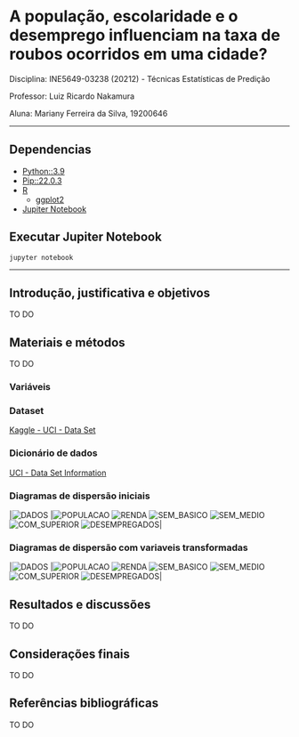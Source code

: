 # A população, escolaridade e o desemprego influenciam na taxa de roubos ocorridos em uma cidade?

Disciplina: INE5649-03238 (20212) - Técnicas Estatísticas de Predição

Professor: Luiz Ricardo Nakamura

Aluna: Mariany Ferreira da Silva, 19200646

---

## Dependencias

- [Python::3.9](https://www.python.org/downloads/)
- [Pip::22.0.3](https://pip.pypa.io/en/stable/installation/)
- [R](https://www.r-project.org/)
    - [ggplot2](https://ggplot2.tidyverse.org/)
- [Jupiter Notebook](https://jupyter.org/install#jupyter-notebook)

## Executar Jupiter Notebook

```
jupyter notebook
```

---

## Introdução, justificativa e objetivos

TO DO

## Materiais e métodos

TO DO

### Variáveis


### Dataset
[Kaggle - UCI - Data Set](https://www.kaggle.com/kkanda/communities%20and%20crime%20unnormalized%20data%20set?select=crimedata.csv)

### Dicionário de dados
[UCI - Data Set Information](http://archive.ics.uci.edu/ml/datasets/Communities%20and%20Crime%20Unnormalized)


### Diagramas de dispersão iniciais

|![DADOS](https://github.com/marianyfsilva/tecnicas-estatisticas-predicao/blob/master/diagramas_de_dispersao/DADOS.png?raw=true)
|![POPULACAO](https://github.com/marianyfsilva/tecnicas-estatisticas-predicao/blob/master/diagramas_de_dispersao/POPULACAO.png?raw=true)
![RENDA](https://github.com/marianyfsilva/tecnicas-estatisticas-predicao/blob/master/diagramas_de_dispersao/RENDA.png?raw=true)
![SEM_BASICO](https://github.com/marianyfsilva/tecnicas-estatisticas-predicao/blob/master/diagramas_de_dispersao/SEM_BASICO.png?raw=true)
![SEM_MEDIO](https://github.com/marianyfsilva/tecnicas-estatisticas-predicao/blob/master/diagramas_de_dispersao/SEM_MEDIO.png?raw=true)
![COM_SUPERIOR](https://github.com/marianyfsilva/tecnicas-estatisticas-predicao/blob/master/diagramas_de_dispersao/COM_SUPERIOR.png?raw=true)
![DESEMPREGADOS](https://github.com/marianyfsilva/tecnicas-estatisticas-predicao/blob/master/diagramas_de_dispersao/DESEMPREGADOS.png?raw=true)|

### Diagramas de dispersão com variaveis transformadas

|![DADOS](https://github.com/marianyfsilva/tecnicas-estatisticas-predicao/blob/master/diagramas_de_dispersao_transformados/DADOS.png?raw=true)
|![POPULACAO](https://github.com/marianyfsilva/tecnicas-estatisticas-predicao/blob/master/diagramas_de_dispersao_transformados/POPULACAO.png?raw=true)
![RENDA](https://github.com/marianyfsilva/tecnicas-estatisticas-predicao/blob/master/diagramas_de_dispersao_transformados/RENDA.png?raw=true)
![SEM_BASICO](https://github.com/marianyfsilva/tecnicas-estatisticas-predicao/blob/master/diagramas_de_dispersao_transformados/SEM_BASICO.png?raw=true)
![SEM_MEDIO](https://github.com/marianyfsilva/tecnicas-estatisticas-predicao/blob/master/diagramas_de_dispersao_transformados/SEM_MEDIO.png?raw=true)
![COM_SUPERIOR](https://github.com/marianyfsilva/tecnicas-estatisticas-predicao/blob/master/diagramas_de_dispersao_transformados/COM_SUPERIOR.png?raw=true)
![DESEMPREGADOS](https://github.com/marianyfsilva/tecnicas-estatisticas-predicao/blob/master/diagramas_de_dispersao_transformados/DESEMPREGADOS.png?raw=true)|

## Resultados e discussões

TO DO

## Considerações finais

TO DO

## Referências bibliográficas

TO DO